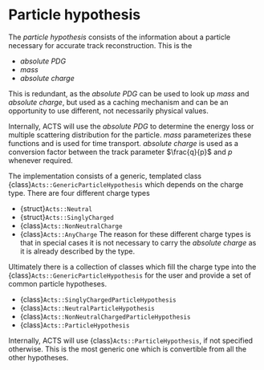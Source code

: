 # Particle hypothesis

The *particle hypothesis* consists of the information about a particle necessary for accurate track reconstruction. This is the
 - *absolute PDG*
 - *mass*
 - *absolute charge*

This is redundant, as the *absolute PDG* can be used to look up *mass* and *absolute charge*, but used as a caching mechanism and can be an opportunity to use different, not necessarily physical values.

Internally, ACTS will use the *absolute PDG* to determine the energy loss or multiple scattering distribution for the particle. *mass* parameterizes these functions and is used for time transport. *absolute charge* is used as a conversion factor between the track parameter $\frac{q}{p}$ and $p$ whenever required.

The implementation consists of a generic, templated class {class}`Acts::GenericParticleHypothesis` which depends on the charge type.
There are four different charge types
 - {struct}`Acts::Neutral`
 - {struct}`Acts::SinglyCharged`
 - {class}`Acts::NonNeutralCharge`
 - {class}`Acts::AnyCharge`
The reason for these different charge types is that in special cases it is not necessary to carry the *absolute charge* as it is already described by the type.

Ultimately there is a collection of classes which fill the charge type into the {class}`Acts::GenericParticleHypothesis` for the user and provide a set of common particle hypotheses.
 - {class}`Acts::SinglyChargedParticleHypothesis`
 - {class}`Acts::NeutralParticleHypothesis`
 - {class}`Acts::NonNeutralChargedParticleHypothesis`
 - {class}`Acts::ParticleHypothesis`

Internally, ACTS will use {class}`Acts::ParticleHypothesis`, if not specified otherwise. This is the most generic one which is convertible from all the other hypotheses.
